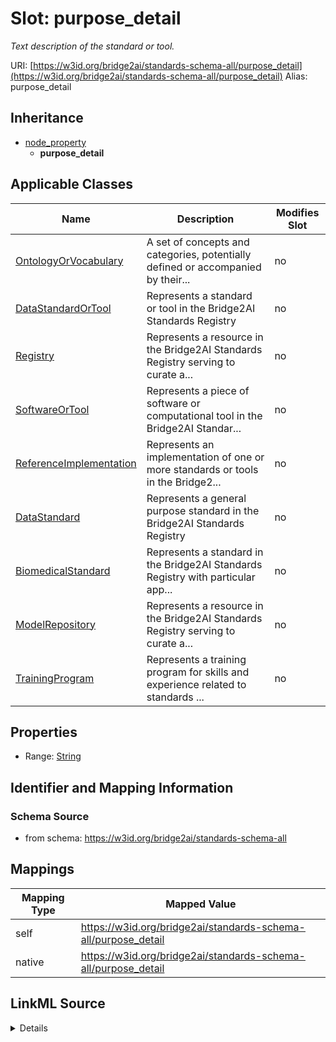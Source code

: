 

# Slot: purpose_detail 


_Text description of the standard or tool._





URI: [https://w3id.org/bridge2ai/standards-schema-all/purpose_detail](https://w3id.org/bridge2ai/standards-schema-all/purpose_detail)
Alias: purpose_detail


## Inheritance

* [node_property](node_property.md)
    * **purpose_detail**






## Applicable Classes

| Name | Description | Modifies Slot |
| --- | --- | --- |
| [OntologyOrVocabulary](OntologyOrVocabulary.md) | A set of concepts and categories, potentially defined or accompanied by their... |  no  |
| [DataStandardOrTool](DataStandardOrTool.md) | Represents a standard or tool in the Bridge2AI Standards Registry |  no  |
| [Registry](Registry.md) | Represents a resource in the Bridge2AI Standards Registry serving to curate a... |  no  |
| [SoftwareOrTool](SoftwareOrTool.md) | Represents a piece of software or computational tool in the Bridge2AI Standar... |  no  |
| [ReferenceImplementation](ReferenceImplementation.md) | Represents an implementation of one or more standards or tools in the Bridge2... |  no  |
| [DataStandard](DataStandard.md) | Represents a general purpose standard in the Bridge2AI Standards Registry |  no  |
| [BiomedicalStandard](BiomedicalStandard.md) | Represents a standard in the Bridge2AI Standards Registry with particular app... |  no  |
| [ModelRepository](ModelRepository.md) | Represents a resource in the Bridge2AI Standards Registry serving to curate a... |  no  |
| [TrainingProgram](TrainingProgram.md) | Represents a training program for skills and experience related to standards ... |  no  |







## Properties

* Range: [String](String.md)





## Identifier and Mapping Information







### Schema Source


* from schema: https://w3id.org/bridge2ai/standards-schema-all




## Mappings

| Mapping Type | Mapped Value |
| ---  | ---  |
| self | https://w3id.org/bridge2ai/standards-schema-all/purpose_detail |
| native | https://w3id.org/bridge2ai/standards-schema-all/purpose_detail |




## LinkML Source

<details>
```yaml
name: purpose_detail
description: Text description of the standard or tool.
from_schema: https://w3id.org/bridge2ai/standards-schema-all
rank: 1000
is_a: node_property
domain: NamedThing
alias: purpose_detail
domain_of:
- DataStandardOrTool
range: string

```
</details>